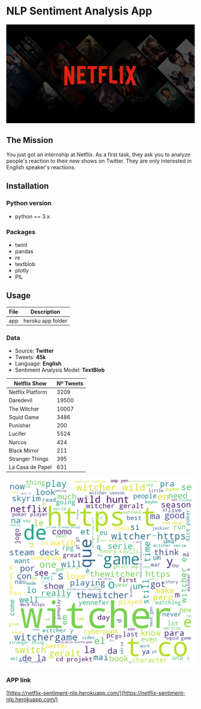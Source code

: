 # NLP Sentiment Analysis App

<img src="netflix.jpg" alt="netflix" width="1024"/>

## The Mission

You just got an internship at Netflix. As a first task, they ask you to analyze people's reaction to their new shows on Twitter. They are only interested in English speaker's reactions.

## Installation

### Python version
* python == 3.x

### Packages
* twint
* pandas
* re
* textblob
* plotly
* PIL

## Usage
| File        | Description                        |
|-------------|------------------------------------|
| app         | heroku app folder                  | 



### Data

* Source: **Twitter**
* Tweets: **45k**
* Language: **English**
* Sentiment Analysis Model: **TextBlob**

| Netflix Show | Nº Tweets |
|--------------|-----------|
| Netflix Platform | 3209    |
| Daredevil    | 19500     |
| The Witcher  | 10007     |
| Squid Game   | 3486      |
| Punisher     | 200       |
| Lucifer       | 5524  |
| Narcos    | 424   |
| Black Mirror  | 211   |
| Stranger Things   | 395   |
| La Casa de Papel  | 631   |


<img src="assets/witcher_cloud.png" alt="witcher_cloud" width="720"/>

### APP link
[https://netflix-sentiment-nlp.herokuapp.com/](https://netflix-sentiment-nlp.herokuapp.com/)



